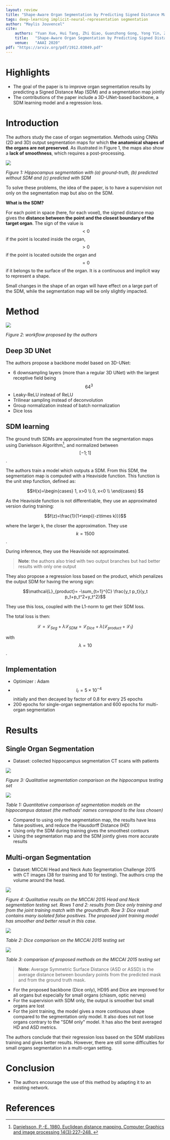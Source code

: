 ```yaml
---
layout: review
title: "Shape-Aware Organ Segmentation by Predicting Signed Distance Maps"
tags: deep-learning implicit-neural-representation segmentation
author: "Maylis Jouvencel"
cite:
    authors: "Yuan Xue, Hui Tang, Zhi Qiao, Guanzhong Gong, Yong Yin, Zhen Qian, Chao Huang, Wei Fan, Xiaolei Huang"
    title:   "Shape-Aware Organ Segmentation by Predicting Signed Distance Maps"
    venue:   "AAAI 2020"
pdf: "https://arxiv.org/pdf/1912.03849.pdf"
---
```



# Highlights
* The goal of the paper is to improve organ segmentation results by predicting a Signed Distance Map (SDM) and a segmentation map jointly
* The contributions of the paper include a 3D-UNet-based backbone, a SDM learning model and a regression loss.

# Introduction

The authors study the case of organ segmentation. Methods using CNNs (2D and 3D) output segmentation maps for which **the anatomical shapes of the organs are not preserved**. As illustrated in Figure 1, the maps also show a **lack of smoothness**, which requires a post-processing. 

![](/collections/images/shape_aware_organ_seg/example_sdm.jpg)

*Figure 1: Hippocampus segmentation with (a) ground-truth, (b) predicted without SDM and (c) predicted with SDM*

To solve these problems, the idea of the paper, is to have a supervision not only on the segmentation map but also on the SDM.

**What is the SDM?**

For each point in space (here, for each voxel), the signed distance map gives the **distance between the point and the closest boundary of the target organ**. The sign of the value is $$<0$$ if the point is located inside the organ, $$>0$$ if the point is located outside the organ and $$=0$$ if it belongs to the surface of the organ. It is a continuous and implicit way to represent a shape.

Small changes in the shape of an organ will have effect on a large part of the SDM, while the segmentation map will be only slightly impacted. 

# Method

![](/collections/images/shape_aware_organ_seg/pipeline.jpg)

*Figure 2: workflow proposed by the authors*


## Deep 3D UNet

The authors propose a backbone model based on 3D-UNet:

* 6 downsampling layers (more than a regular 3D UNet) with the largest receptive field being $$64^3$$ 
* Leaky-ReLU instead of ReLU
* Trilinear sampling instead of deconvolution
* Group normalization instead of batch normalization
* Dice loss


## SDM learning

The ground truth SDMs are approximated from the segmentation maps using Danielsson Algorithm[^1], and normalized between $$[-1;1]$$.


The authors train a model which outputs a SDM. From this SDM, the segmentation map is computed with a Heaviside function. This function is the unit step function, defined as:

$$H(x)=\begin{cases}
      1, x>0 \\
      0, x<0 \\
       \end{cases}    
      $$

As the Heaviside function is not differentiable, they use an approximated version during training:

$$f(z)=\frac{1}{1+\exp{(-z\times k)}}$$

where the larger k, the closer the approximation. They use $$k = 1500$$.

During inference, they use the Heaviside not approximated.

> **Note**: the authors also tried with two output branches but had better results with only one output


They also propose a regression loss based on the product, which penalizes the output SDM for having the wrong sign:

$$\mathcal{L}_{product}= -\sum_{t=1}^{C} \frac{y_t p_t}{y_t p_t+p_t^2+y_t^2}$$

They use this loss, coupled with the L1-norm to get their SDM loss.

The total loss is then:

$$\mathcal{L}=\mathcal{L}_{Seg} + \lambda \mathcal{L}_{SDM} = \mathcal{L}_{Dice} + \lambda ( \mathcal{L}_{product} + \mathcal{L}_{1}) $$

with $$\lambda=10$$.

## Implementation


- Optimizer : Adam
- $$l_r=  5 \times 10^{− 4} $$ initially and then decayed by factor of 0.8 for every 25 epochs
- 200 epochs for single-organ segmentation and 600 epochs for multi-organ segmentation


# Results

## Single Organ Segmentation

* Dataset: collected hippocampus segmentation CT scans with patients

![](/collections/images/shape_aware_organ_seg/single_org_results.jpg)

*Figure 3: Qualitative segmentation comparison on the hippocampus testing set*

![](/collections/images/shape_aware_organ_seg/single_org_metrics.jpg)

*Table 1: Quantitative comparison of segmentation models on the hippocampus dataset (the methods' names correspond to the loss chosen)*


* Compared to using only the segmentation map, the results have less false positives, and reduce the Hausdorff Distance (HD)
* Using only the SDM during training gives the smoothest contours
* Using the segmentation map and the SDM jointly gives more accurate results

## Multi-organ Segmentation
* Dataset: MICCAI Head and Neck Auto Segmentation Challenge 2015 with CT images (38 for training and 10 for testing). The authors crop the volume around the head.

![](/collections/images/shape_aware_organ_seg/multi_org_results.jpg)

*Figure 4: Qualitative results on the MICCAI 2015 Head and Neck segmentation testing set. Rows 1 and 2: results from Dice only training and from the joint training match with the groundtruth. Row 3: Dice result contains many isolated false positives. The proposed joint training model has smoother and better result in this case.*

![](/collections/images/shape_aware_organ_seg/multi_org_metrics.jpg)

*Table 2: Dice comparison on the MICCAI 2015 testing set*

![](/collections/images/shape_aware_organ_seg/multi_org_metrics_2.jpg)

*Table 3: comparison of proposed methods on the MICCAI 2015 testing set*

> **Note**: Average Symmetric Surface Distance (ASD or ASSD) is the average distance between boundary points from the predicted mask and from the ground truth mask.

* For the proposed backbone (Dice only), HD95 and Dice are improved for all organs but especially for small organs (chiasm, optic nerves)
* For the supervision with SDM only, the output is smoother but small organs are lost
* For the joint training, the model gives a more continuous shape compared to the segmentation only model. It also does not not lose organs contrary to the "SDM only" model. It has also the best averaged HD and ASD metrics.

The authors conclude that their regression loss based on the SDM stabilizes training and gives better results. However, there are still some difficulties for small organs segmentation in a multi-organ setting.




# Conclusion
* The authors encourage the use of this method by adapting it to an existing network.


# References
[^1]: [Danielsson, P.-E. 1980. Euclidean distance mapping. Computer Graphics and image processing 14(3):227–248. ](https://www.sciencedirect.com/science/article/abs/pii/0146664X80900544)  